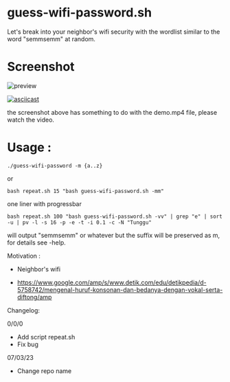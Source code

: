 # guess-wifi-password.sh

Let's break into your neighbor's wifi security with the wordlist similar to the word "semmsemm" at random.

# Screenshot 
![preview](./demo_1.jpg)

[![asciicast](https://asciinema.org/a/561147.svg)](https://asciinema.org/a/561147)

the screenshot above has something to do with the demo.mp4 file, please watch the video.

# Usage :

```./guess-wifi-password -m {a..z}``` 

or

```bash repeat.sh 15 "bash guess-wifi-password.sh -mm"```

one liner with progressbar 

```
bash repeat.sh 100 "bash guess-wifi-password.sh -vv" | grep "e" | sort -u | pv -l -s 16 -p -e -t -i 0.1 -c -N "Tunggu"
```
will output "semmsemm" or whatever but the suffix will be preserved as m, for details see -help.

Motivation :
* Neighbor's wifi

* https://www.google.com/amp/s/www.detik.com/edu/detikpedia/d-5758742/mengenal-huruf-konsonan-dan-bedanya-dengan-vokal-serta-diftong/amp

Changelog:

0/0/0

+ Add script repeat.sh
+ Fix bug

07/03/23
+ Change repo name
